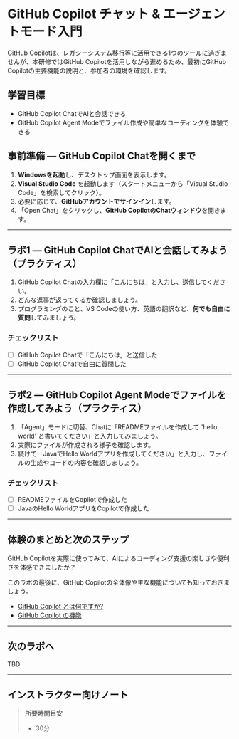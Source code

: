 # GitHub Copilot チャット & エージェントモード入門

GitHub Copilotは、レガシーシステム移行等に活用できる1つのツールに過ぎませんが、本研修ではGitHub Copilotを活用しながら進めるため、最初にGitHub Copilotの主要機能の説明と、参加者の環境を確認します。

## 学習目標
- GitHub Copilot ChatでAIと会話できる
- GitHub Copilot Agent Modeでファイル作成や簡単なコーディングを体験できる

## 事前準備 — GitHub Copilot Chatを開くまで
1. **Windowsを起動**し、デスクトップ画面を表示します。
2. **Visual Studio Code** を起動します（スタートメニューから「Visual Studio Code」を検索してクリック）。
3. 必要に応じて、**GitHubアカウントでサインイン**します。
4. 「Open Chat」をクリックし、**GitHub CopilotのChatウィンドウ**を開きます。

---

## ラボ1 — GitHub Copilot ChatでAIと会話してみよう（プラクティス）
1. GitHub Copilot Chatの入力欄に「こんにちは」と入力し、送信してください。
2. どんな返事が返ってくるか確認しましょう。
3. プログラミングのこと、VS Codeの使い方、英語の翻訳など、**何でも自由に質問**してみましょう。

### チェックリスト
- [ ] GitHub Copilot Chatで「こんにちは」と送信した
- [ ] GitHub Copilot Chatで自由に質問した

---

## ラボ2 — GitHub Copilot Agent Modeでファイルを作成してみよう（プラクティス）
1. 「Agent」モードに切替、Chatに「READMEファイルを作成して 'hello world' と書いてください」と入力してみましょう。
2. 実際にファイルが作成される様子を確認します。
3. 続けて「JavaでHello Worldアプリを作成してください」と入力し、ファイルの生成やコードの内容を確認しましょう。

### チェックリスト
- [ ] READMEファイルをCopilotで作成した
- [ ] JavaのHello WorldアプリをCopilotで作成した

---

## 体験のまとめと次のステップ

GitHub Copilotを実際に使ってみて、AIによるコーディング支援の楽しさや便利さを体感できましたか？

このラボの最後に、GitHub Copilotの全体像や主な機能についても知っておきましょう。

- [GitHub Copilot とは何ですか?](https://docs.github.com/ja/copilot/get-started/what-is-github-copilot)
- [GitHub Copilot の機能](https://docs.github.com/ja/copilot/get-started/features)

---

## 次のラボへ

TBD

---

## インストラクター向けノート
> **所要時間目安**
> - 30分